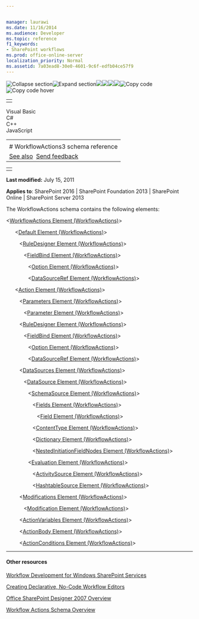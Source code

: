```yaml
---


manager: laurawi
ms.date: 11/16/2014
ms.audience: Developer
ms.topic: reference
f1_keywords:
- SharePoint workflows
ms.prod: office-online-server
localization_priority: Normal
ms.assetid: 7a03ead8-30e0-4601-9c6f-edfb04ce57f9
---
```


![Collapse
section](../icons/collapse_all.gif "Collapse section")![Expand
section](../icons/expand_all.gif "Expand section")![](../icons/collapse_all.gif)![](../icons/expand_all.gif)![](../icons/dropdown.gif)![](../icons/dropdownHover.gif)![Copy
code](../icons/copycode.gif "Copy code")![Copy code
hover](../icons/copycodeHighlight.gif "Copy code hover")
<table>
<tbody>
<tr class="odd">
<td align="left"></td>
</tr>
</tbody>
</table>

Visual Basic  
C\#  
C++  
JavaScript  

<table>
<tbody>
<tr class="odd">
<td align="left"><span id="runningHeaderText"></span></td>
</tr>
<tr class="even">
<td align="left"># WorkflowActions3 schema reference</td>
</tr>
<tr class="odd">
<td align="left"><a href="#seeAlsoToggle">See also</a>  <span id="headfeedbackarea" class="feedbackhead"><a href="javascript:SubmitFeedback(&#39;docthis@Microsoft.com&#39;,&#39;&#39;,&#39;&#39;,&#39;&#39;,&#39;1.0.18082.1225&#39;,&#39;%0\dThank%20you%20for%20your%20feedback.%20The%20developer%20writing%20teams%20use%20your%20feedback%20to%20improve%20documentation.%20While%20we%20are%20reviewing%20your%20feedback,%20we%20may%20send%20you%20e-mail%20to%20ask%20for%20clarification%20or%20feedback%20on%20a%20solution.%20We%20do%20not%20use%20your%20e-mail%20address%20for%20any%20other%20purpose%20and%20we%20delete%20it%20after%20we%20finish%20our%20review.%0\AFor%20further%20information%20about%20the%20privacy%20policies%20of%20Microsoft,%20please%20see%20http://privacy.microsoft.com/en-us/default.aspx.%0\A%0\d&#39;,&#39;Customer%20feedback&#39;);">Send feedback</a></span></td>
</tr>
</tbody>
</table>

<table>
<colgroup>
<col width="100%" />
</colgroup>
<tbody>
<tr class="odd">
<td align="left"></td>
</tr>
</tbody>
</table>

**Last modified:** July 15, 2011

**Applies to**: SharePoint 2016 | SharePoint Foundation 2013 |
SharePoint Online | SharePoint Server 2013

The WorkflowActions schema contains the following elements:

\<<span sdata="link">[WorkflowActions Element
(WorkflowActions)](workflowactions-element-workflowactions.htm)</span>\>

      \<<span sdata="link">[Default Element
(WorkflowActions)](default-element-workflowactions.htm)</span>\>

         \<<span sdata="link">[RuleDesigner Element
(WorkflowActions)](ruledesigner-element-workflowactions.htm)</span>\>

            \<<span sdata="link">[FieldBind Element
(WorkflowActions)](fieldbind-element-workflowactions.htm)</span>\>

               \<<span sdata="link">[Option Element
(WorkflowActions)](option-element-workflowactions.htm)</span>\>

               \<<span sdata="link">[DataSourceRef Element
(WorkflowActions)](datasourceref-element-workflowactions.htm)</span>\>

      \<<span sdata="link">[Action Element
(WorkflowActions)](action-element-workflowactions.htm)</span>\>

         \<<span sdata="link">[Parameters Element
(WorkflowActions)](parameters-element-workflowactions.htm)</span>\>

            \<<span sdata="link">[Parameter Element
(WorkflowActions)](parameter-element-workflowactions.htm)</span>\>

         \<<span sdata="link">[RuleDesigner Element
(WorkflowActions)](ruledesigner-element-workflowactions.htm)</span>\>

            \<<span sdata="link">[FieldBind Element
(WorkflowActions)](fieldbind-element-workflowactions.htm)</span>\>

               \<<span sdata="link">[Option Element
(WorkflowActions)](option-element-workflowactions.htm)</span>\>

               \<<span sdata="link">[DataSourceRef Element
(WorkflowActions)](datasourceref-element-workflowactions.htm)</span>\>

         \<<span sdata="link">[DataSources Element
(WorkflowActions)](datasources-element-workflowactions.htm)</span>\>

            \<<span sdata="link">[DataSource Element
(WorkflowActions)](datasource-element-workflowactions.htm)</span>\>

               \<<span sdata="link">[SchemaSource Element
(WorkflowActions)](schemasource-element-workflowactions.htm)</span>\>

                  \<<span sdata="link">[Fields Element
(WorkflowActions)](fields-element-workflowactions.htm)</span>\>

                     \<<span sdata="link">[Field Element
(WorkflowActions)](field-element-workflowactions.htm)</span>\>

                  \<<span sdata="link">[ContentType Element
(WorkflowActions)](contenttype-element-workflowactions.htm)</span>\>

                  \<<span sdata="link">[Dictionary Element
(WorkflowActions)](dictionary-element-workflowactions.htm)</span>\>

                  \<<span sdata="link">[NestedInitiationFieldNodes
Element
(WorkflowActions)](nestedinitiationfieldnodes-element-workflowactions.htm)</span>\>

               \<<span sdata="link">[Evaluation Element
(WorkflowActions)](evaluation-element-workflowactions.htm)</span>\>

                  \<<span sdata="link">[ActivitySource Element
(WorkflowActions)](activitysource-element-workflowactions.htm)</span>\>

                  \<<span sdata="link">[HashtableSource Element
(WorkflowActions)](hashtablesource-element-workflowactions.htm)</span>\>

         \<<span sdata="link">[Modifications Element
(WorkflowActions)](modifications-element-workflowactions.htm)</span>\>

            \<<span sdata="link">[Modification Element
(WorkflowActions)](modification-element-workflowactions.htm)</span>\>

         \<<span sdata="link">[ActionVariables Element
(WorkflowActions)](actionvariables-element-workflowactions.htm)</span>\>

         \<<span sdata="link">[ActionBody Element
(WorkflowActions)](actionbody-element-workflowactions.htm)</span>\>

         \<<span sdata="link">[ActionConditions Element
(WorkflowActions)](actionconditions-element-workflowactions.htm)</span>\>


-------------------------------------------------------------------------------------------------------------------------------------------------------------------------------------------

#### Other resources

[Workflow Development for Windows SharePoint
Services](http://msdn.microsoft.com/library/ad7a5bf2-fab0-4b30-ae0b-46b15f16b491(Office.15).aspx)

[Creating Declarative, No-Code Workflow
Editors](http://msdn.microsoft.com/library/60dfda8d-e724-4d7d-9578-aa239c362dcf(Office.15).aspx)

[Office SharePoint Designer 2007
Overview](http://msdn.microsoft.com/library/5ef4e933-564e-4dea-b2f4-c1b621774969(Office.15).aspx)

[Workflow Actions Schema
Overview](http://msdn.microsoft.com/library/25da07cb-b228-43f2-9cdf-c8c71c3eabbb(Office.15).aspx)








